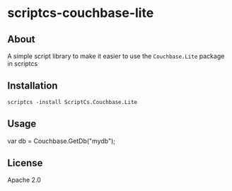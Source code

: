 # scriptcs-couchbase-lite

## About
A simple script library to make it easier to use the `Couchbase.Lite` package in scriptcs

## Installation
`scriptcs -install ScriptCs.Couchbase.Lite`

## Usage
var db = Couchbase.GetDb("mydb");

## License
Apache 2.0
